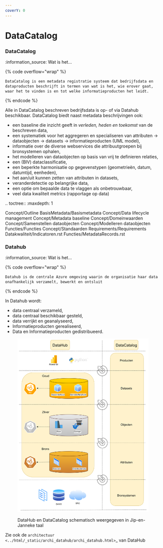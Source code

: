```yaml
---
coverY: 0
---
```


# DataCatalog

### DataCatalog

:information\_source: Wat is het...

{% code overflow="wrap" %}
```
DataCatalog is een metadata registratie systeem dat bedrijfsdata en dataproducten beschrijft in termen van wat is het, wie erover gaat, waar het te vinden is en tot welke informatieproducten het leidt.
```
{% endcode %}

Alle in DataCatalog beschreven bedrijfsdata is op- of via Datahub beschikbaar. DataCatalog biedt naast metadata beschrijvingen ook:

* een baseline die inzicht geeft in _verleden, heden en toekomst_ van de beschreven data,
* een systematiek voor het aggregeren en specialiseren van attributen -> dataobjecten -> datasets -> informatieproducten (UML model),
* informatie over de diverse webservices die attribuutgroepen bij bronsystemen ophalen,
* het modelleren van dataobjecten op basis van vrij te definieren relaties,
* een (BIV) dataclassificatie,
* een beperkte harmonisatie op gegevenstypen (geometrieën, datum, datumtijd, eenheden),
* het aan/uit kunnen zetten van attributen in datasets,
* veranderdetectie op belangrijke data,
* een optie om bepaalde data te vlaggen als onbetrouwbaar,
* veel data kwaliteit metrics (rapportage op data)

.. toctree:: :maxdepth: 1

Concept/Outline BasisMetadata/Basismetadata Concept/Data lifecycle management Concept/Metadata baseline Concept/Domeinwaarden Concept/Samenstellen dataobjecten Concept/Modelleren dataobjecten Functies/Functies Concept/Standaarden Requirements/Requirements Datakwaliteit/Indicatoren.rst Functies/MetadataRecords.rst

### Datahub

:information\_source: Wat is het...

{% code overflow="wrap" %}
```
Datahub is de centrale Azure omgeving waarin de organisatie haar data onafhankelijk verzamelt, bewerkt en ontsluit
```
{% endcode %}

In Datahub wordt:

* data centraal verzameld,
* data centraal beschikbaar gesteld,
* data verrijkt en geanalyseerd,
* Informatieproducten gerealiseerd,
* Data en Informatieproducten gedistribueerd.

<figure><img src=".gitbook/assets/DataHub Jip en Janneke.png" alt=""><figcaption><p>DataHub en DataCatalog schematisch weergegeven in Jip-en-Janneke taal</p></figcaption></figure>

Zie ook de `architectuur <../html/_static/archi_datahub/archi_datahub.html>`\_ van DataHub
